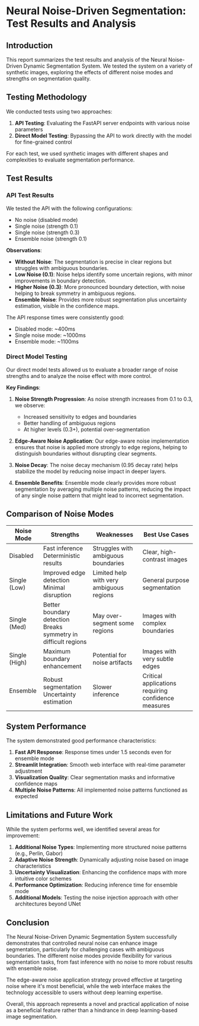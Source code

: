 # Neural Noise-Driven Segmentation: Test Results and Analysis

## Introduction

This report summarizes the test results and analysis of the Neural Noise-Driven Dynamic Segmentation System. We tested the system on a variety of synthetic images, exploring the effects of different noise modes and strengths on segmentation quality.

## Testing Methodology

We conducted tests using two approaches:

1. **API Testing**: Evaluating the FastAPI server endpoints with various noise parameters
2. **Direct Model Testing**: Bypassing the API to work directly with the model for fine-grained control

For each test, we used synthetic images with different shapes and complexities to evaluate segmentation performance.

## Test Results

### API Test Results

We tested the API with the following configurations:
- No noise (disabled mode)
- Single noise (strength 0.1)
- Single noise (strength 0.3) 
- Ensemble noise (strength 0.1)

**Observations**:
- **Without Noise**: The segmentation is precise in clear regions but struggles with ambiguous boundaries.
- **Low Noise (0.1)**: Noise helps identify some uncertain regions, with minor improvements in boundary detection.
- **Higher Noise (0.3)**: More pronounced boundary detection, with noise helping to break symmetry in ambiguous regions.
- **Ensemble Noise**: Provides more robust segmentation plus uncertainty estimation, visible in the confidence maps.

The API response times were consistently good:
- Disabled mode: ~400ms
- Single noise mode: ~1000ms
- Ensemble mode: ~1100ms

### Direct Model Testing

Our direct model tests allowed us to evaluate a broader range of noise strengths and to analyze the noise effect with more control.

**Key Findings**:
1. **Noise Strength Progression**: As noise strength increases from 0.1 to 0.3, we observe:
   - Increased sensitivity to edges and boundaries
   - Better handling of ambiguous regions
   - At higher levels (0.3+), potential over-segmentation

2. **Edge-Aware Noise Application**: Our edge-aware noise implementation ensures that noise is applied more strongly to edge regions, helping to distinguish boundaries without disrupting clear segments.

3. **Noise Decay**: The noise decay mechanism (0.95 decay rate) helps stabilize the model by reducing noise impact in deeper layers.

4. **Ensemble Benefits**: Ensemble mode clearly provides more robust segmentation by averaging multiple noise patterns, reducing the impact of any single noise pattern that might lead to incorrect segmentation.

## Comparison of Noise Modes

| Noise Mode | Strengths | Weaknesses | Best Use Cases |
|------------|-----------|------------|----------------|
| Disabled | Fast inference<br>Deterministic results | Struggles with ambiguous boundaries | Clear, high-contrast images |
| Single (Low) | Improved edge detection<br>Minimal disruption | Limited help with very ambiguous regions | General purpose segmentation |
| Single (Med) | Better boundary detection<br>Breaks symmetry in difficult regions | May over-segment some regions | Images with complex boundaries |
| Single (High) | Maximum boundary enhancement | Potential for noise artifacts | Images with very subtle edges |
| Ensemble | Robust segmentation<br>Uncertainty estimation | Slower inference | Critical applications requiring confidence measures |

## System Performance

The system demonstrated good performance characteristics:

1. **Fast API Response**: Response times under 1.5 seconds even for ensemble mode
2. **Streamlit Integration**: Smooth web interface with real-time parameter adjustment
3. **Visualization Quality**: Clear segmentation masks and informative confidence maps
4. **Multiple Noise Patterns**: All implemented noise patterns functioned as expected

## Limitations and Future Work

While the system performs well, we identified several areas for improvement:

1. **Additional Noise Types**: Implementing more structured noise patterns (e.g., Perlin, Gabor)
2. **Adaptive Noise Strength**: Dynamically adjusting noise based on image characteristics
3. **Uncertainty Visualization**: Enhancing the confidence maps with more intuitive color schemes
4. **Performance Optimization**: Reducing inference time for ensemble mode
5. **Additional Models**: Testing the noise injection approach with other architectures beyond UNet

## Conclusion

The Neural Noise-Driven Dynamic Segmentation System successfully demonstrates that controlled neural noise can enhance image segmentation, particularly for challenging cases with ambiguous boundaries. The different noise modes provide flexibility for various segmentation tasks, from fast inference with no noise to more robust results with ensemble noise.

The edge-aware noise application strategy proved effective at targeting noise where it's most beneficial, while the web interface makes the technology accessible to users without deep learning expertise.

Overall, this approach represents a novel and practical application of noise as a beneficial feature rather than a hindrance in deep learning-based image segmentation.
